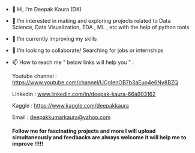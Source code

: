 - 👋 Hi, I’m Deepak Kaura (DK)
- 👀 I’m interested in making and exploring projects related to Data Science, Data Visualization, EDA , ML , etc with the help of python tools 
- 🌱 I’m currently improving my skills 
- 💞️ I’m looking to collaborate/ Searching for jobs or internships 
- 📫 How to reach me " below links will help you " :

  Youtube channel : https://www.youtube.com/channel/UCgIenOB7b3aEuo4e6Nv8BZQ
  
  Linkedin : www.linkedin.com/in/deepak-kaura-66a903162
  
  Kaggle : https://www.kaggle.com/deepakkaura
  
  Email : deepakkumarkaura@yahoo.com
  
  #### Follow me for fascinating projects and more I will upload simultaneously and feedbacks are always welcome it will help me to improve !!!!!
<!---
deepak7642/deepak7642 is a ✨ special ✨ repository because its `README.md` (this file) appears on your GitHub profile.
You can click the Preview link to take a look at your changes.
--->
